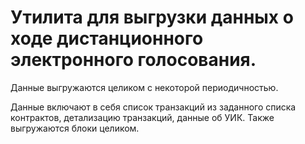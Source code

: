 # Утилита для выгрузки данных о ходе дистанционного электронного голосования.

Данные выгружаются целиком с некоторой периодичностью.

Данные включают в себя список транзакций из заданного списка контрактов, детализацию транзакций, данные об УИК. Также выгружаются блоки целиком.
